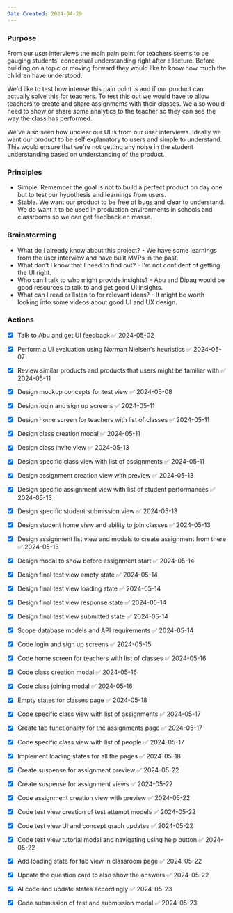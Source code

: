 ```yaml
---
Date Created: 2024-04-29
---
```

### Purpose

From our user interviews the main pain point for teachers seems to be gauging students' conceptual understanding right after a lecture. Before building on a topic or moving forward they would like to know how much the children have understood. 

We'd like to test how intense this pain point is and if our product can actually solve this for teachers. To test this out we would have to allow teachers to create and share assignments with their classes. We also would need to show or share some analytics to the teacher so they can see the way the class has performed. 

We've also seen how unclear our UI is from our user interviews. Ideally we want our product to be self explanatory to users and simple to understand. This would ensure that we're not getting any noise in the student understanding based on understanding of the product. 

### Principles 
- Simple. Remember the goal is not to build a perfect product on day one but to test our hypothesis and learnings from users. 
- Stable. We want our product to be free of bugs and clear to understand. We do want it to be used in production environments in schools and classrooms so we can get feedback en masse. 

### Brainstorming
- What do I already know about this project? - We have some learnings from the user interview and have built MVPs in the past. 
- What don’t I know that I need to find out? - I'm not confident of getting the UI right. 
- Who can I talk to who might provide insights? - Abu and Dipaq would be good resources to talk to and get good UI insights. 
- What can I read or listen to for relevant ideas? - It might be worth looking into some videos about good UI and UX design. 

### Actions

- [x] Talk to Abu and get UI feedback ✅ 2024-05-02
- [x] Perform a UI evaluation using Norman Nielsen's heuristics ✅ 2024-05-07
- [x] Review similar products and products that users might be familiar with ✅ 2024-05-11
- [x] Design mockup concepts for test view ✅ 2024-05-08
- [x] Design login and sign up screens ✅ 2024-05-11
- [x] Design home screen for teachers with list of classes ✅ 2024-05-11
- [x] Design class creation modal ✅ 2024-05-11
- [x] Design class invite view ✅ 2024-05-13
- [x] Design specific class view with list of assignments ✅ 2024-05-11
- [x] Design assignment creation view with preview ✅ 2024-05-13
- [x] Design specific assignment view with list of student performances ✅ 2024-05-13
- [x] Design specific student submission view ✅ 2024-05-13
- [x] Design student home view and ability to join classes ✅ 2024-05-13
- [x] Design assignment list view and modals to create assignment from there ✅ 2024-05-13
- [x] Design modal to show before assignment start ✅ 2024-05-14
- [x] Design final test view empty state ✅ 2024-05-14
- [x] Design final test view loading state ✅ 2024-05-14
- [x] Design final test view response state ✅ 2024-05-14
- [x] Design final test view submitted state ✅ 2024-05-14
- [x] Scope database models and API requirements ✅ 2024-05-14
- [x] Code login and sign up screens ✅ 2024-05-15
- [x] Code home screen for teachers with list of classes ✅ 2024-05-16
- [x] Code class creation modal ✅ 2024-05-16
- [x] Code class joining modal ✅ 2024-05-16
- [x] Empty states for classes page ✅ 2024-05-18
- [x] Code specific class view with list of assignments ✅ 2024-05-17
- [x] Create tab functionality for the assignments page ✅ 2024-05-17
- [x] Code specific class view with list of people ✅ 2024-05-17
- [x] Implement loading states for all the pages ✅ 2024-05-18
- [x] Create suspense for assignment preview ✅ 2024-05-22
- [x] Create suspense for assignment views ✅ 2024-05-22
- [x] Code assignment creation view with preview ✅ 2024-05-22
- [x] Code test view creation of test attempt models ✅ 2024-05-22
- [x] Code test view UI and concept graph updates ✅ 2024-05-22
- [x] Code test view tutorial modal and navigating using help button ✅ 2024-05-22
- [x] Add loading state for tab view in classroom page ✅ 2024-05-22
- [x] Update the question card to also show the answers ✅ 2024-05-22
- [x] AI code and update states accordingly ✅ 2024-05-23
- [x] Code submission of test and submission modal ✅ 2024-05-23



